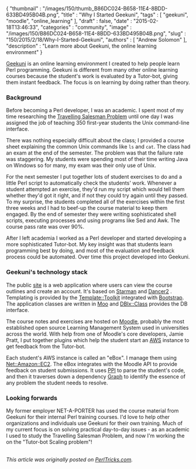 {
   "thumbnail" : "/images/150/thumb_B86DC024-B658-11E4-8BDD-633BD495B04B.png",
   "title" : "Why I Started Geekuni",
   "tags" : [
      "geekuni",
      "moodle",
      "online_learning"
   ],
   "draft" : false,
   "date" : "2015-02-18T13:46:33",
   "categories" : "community",
   "image" : "/images/150/B86DC024-B658-11E4-8BDD-633BD495B04B.png",
   "slug" : "150/2015/2/18/Why-I-Started-Geekuni",
   "authors" : [
      "Andrew Solomon"
   ],
   "description" : "Learn more about Geekuni, the online learning environment"
}


[Geekuni](https://www.geekuni.com) is an online learning environment I created to help people learn Perl programming. Geekuni is different from many other online learning courses because the student's work is evaluated by a Tutor-bot, giving them instant feedback. The focus is on learning by doing rather than theory.

### Background

Before becoming a Perl developer, I was an academic. I spent most of my time researching the [Travelling Salesman Problem](https://en.wikipedia.org/wiki/Travelling_salesman_problem) until one day I was assigned the job of teaching 350 first-year students the Unix command-line interface.

There was nothing especially difficult about the class; I provided a course sheet explaining the common Unix commands like `ls` and `cat`. The class had an exam at the end of the semester. The problem was that the failure rate was staggering. My students were spending most of their time writing Java on Windows so for many, my exam was their only use of Unix.

For the next semester I put together lots of student exercises to do and a little Perl script to automatically check the students' work. Whenever a student attempted an exercise, they'd run my script which would tell them whether they'd got it right, and if not they could try again until they passed. To my surprise, the students completed all of the exercises within the first three weeks and I had to beef-up the course material to keep them engaged. By the end of semester they were writing sophisticated shell scripts, executing processes and using programs like Sed and Awk. The course pass rate was over 90%.

After I left academia I worked as a Perl developer and started developing a more sophisticated Tutor-bot. My key insight was that students learn programming best by doing, and most of the evaluation and feedback process could be automated. Over time this project developed into Geekuni.

### Geekuni's technology stack

The public [site](https://geekuni.com) is a web application where users can view the course outlines and create an account. It's based on [Starman](https://metacpan.org/pod/Starman) and [Dancer2](https://metacpan.org/pod/Dancer2) . Templating is provided by the [Template::Toolkit](https://metacpan.org/pod/Template::Toolkit) integrated with [Bootstrap](http://getbootstrap.com/). The application classes are written in [Moo](https://metacpan.org/pod/Moo) and [DBIx::Class](https://metacpan.org/pod/DBIx::Class) provides the DB interface.

The course notes and exercises are hosted on [Moodle](https://moodle.org/), probably the most established open source Learning Management System used in universities across the world. With help from one of Moodle's core developers, Jamie Pratt, I put together plugins which help the student start an [AWS](http://aws.amazon.com/) instance to get feedback from the Tutor-bot.

Each student's AWS instance is called an "eBox". I manage them using [Net::Amazon::EC2](https://metacpan.org/pod/Net::Amazon::EC2). The eBox integrates with the Moodle API to provide feedback on student submissions. It uses [PPI](https://metacpan.org/pod/PPI) to parse the student's code, and then it traverses down a dependency [Graph](https://metacpan.org/pod/distribution/Graph/lib/Graph.pod) to identify the essence of any problem the student needs to resolve.

### Looking forwards

My former employer NET-A-PORTER has used the course material from Geekuni for their internal Perl training courses. I'd love to help other organizations and individuals use Geekuni for their own training. Much of my current focus is on solving practical day-to-day issues - as an academic I used to study the Travelling Salesman Problem, and now I'm working the on the "Tutor-bot Scaling problem"!

\
*This article was originally posted on [PerlTricks.com](http://perltricks.com).*
